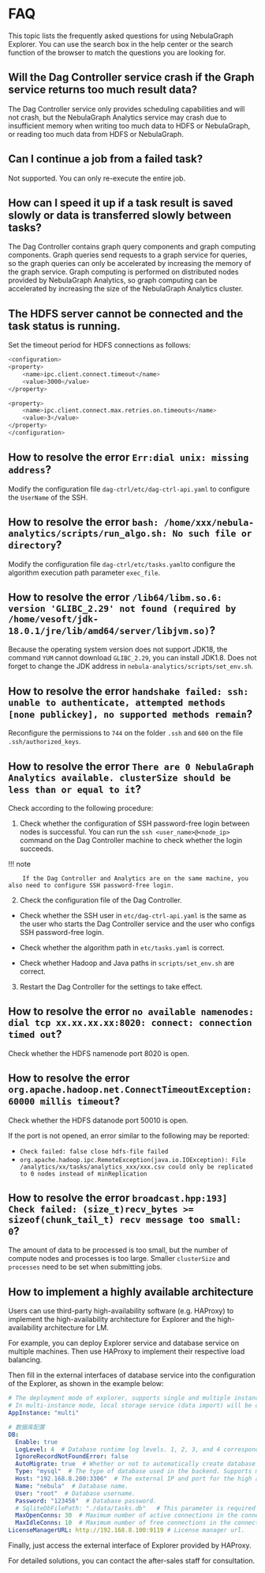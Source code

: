 # FAQ

This topic lists the frequently asked questions for using NebulaGraph Explorer. You can use the search box in the help center or the search function of the browser to match the questions you are looking for.

## Will the Dag Controller service crash if the Graph service returns too much result data?

The Dag Controller service only provides scheduling capabilities and will not crash, but the NebulaGraph Analytics service may crash due to insufficient memory when writing too much data to HDFS or NebulaGraph, or reading too much data from HDFS or NebulaGraph.

## Can I continue a job from a failed task?

Not supported. You can only re-execute the entire job.

## How can I speed it up if a task result is saved slowly or data is transferred slowly between tasks?

The Dag Controller contains graph query components and graph computing components. Graph queries send requests to a graph service for queries, so the graph queries can only be accelerated by increasing the memory of the graph service. Graph computing is performed on distributed nodes provided by NebulaGraph Analytics, so graph computing can be accelerated by increasing the size of the NebulaGraph Analytics cluster.

## The HDFS server cannot be connected and the task status is running.

Set the timeout period for HDFS connections as follows:

```bash
<configuration>
<property>
    <name>ipc.client.connect.timeout</name>
    <value>3000</value>
</property>

<property>
    <name>ipc.client.connect.max.retries.on.timeouts</name>
    <value>3</value>
</property>
</configuration>
```

## How to resolve the error `Err:dial unix: missing address`?

Modify the configuration file `dag-ctrl/etc/dag-ctrl-api.yaml` to configure the `UserName` of the SSH.

## How to resolve the error `bash: /home/xxx/nebula-analytics/scripts/run_algo.sh: No such file or directory`?

Modify the configuration file `dag-ctrl/etc/tasks.yaml`to configure the algorithm execution path parameter `exec_file`.

## How to resolve the error `/lib64/libm.so.6: version 'GLIBC_2.29' not found (required by /home/vesoft/jdk-18.0.1/jre/lib/amd64/server/libjvm.so)`?

Because the operating system version does not support JDK18, the command `YUM` cannot download `GLIBC_2.29`, you can install JDK1.8. Does not forget to change the JDK address in `nebula-analytics/scripts/set_env.sh`.

## How to resolve the error `handshake failed: ssh: unable to authenticate, attempted methods [none publickey], no supported methods remain`?

Reconfigure the permissions to `744` on the folder `.ssh` and `600` on the file `.ssh/authorized_keys`.

## How to resolve the error `There are 0 NebulaGraph Analytics available. clusterSize should be less than or equal to it`?

Check according to the following procedure:

1. Check whether the configuration of SSH password-free login between nodes is successful. You can run the `ssh <user_name>@<node_ip>` command on the Dag Controller machine to check whether the login succeeds.

  !!! note

        If the Dag Controller and Analytics are on the same machine, you also need to configure SSH password-free login.

2. Check the configuration file of the Dag Controller.

  - Check whether the SSH user in `etc/dag-ctrl-api.yaml` is the same as the user who starts the Dag Controller service and the user who configs SSH password-free login.

  - Check whether the algorithm path in `etc/tasks.yaml` is correct.

  - Check whether Hadoop and Java paths in `scripts/set_env.sh` are correct.

3. Restart the Dag Controller for the settings to take effect.

## How to resolve the error  `no available namenodes: dial tcp xx.xx.xx.xx:8020: connect: connection timed out`?

Check whether the HDFS namenode port 8020 is open.

## How to resolve the error  `org.apache.hadoop.net.ConnectTimeoutException: 60000 millis timeout`?

Check whether the HDFS datanode port 50010 is open.

If the port is not opened, an error similar to the following may be reported:

- `Check failed: false close hdfs-file failed`
- `org.apache.hadoop.ipc.RemoteException(java.io.IOException): File /analytics/xx/tasks/analytics_xxx/xxx.csv could only be replicated to 0 nodes instead of minReplication`

## How to resolve the error `broadcast.hpp:193] Check failed: (size_t)recv_bytes >= sizeof(chunk_tail_t) recv message too small: 0`?

The amount of data to be processed is too small, but the number of compute nodes and processes is too large. Smaller `clusterSize` and `processes` need to be set when submitting jobs.

## How to implement a highly available architecture

Users can use third-party high-availability software (e.g. HAProxy) to implement the high-availability architecture for Explorer and the high-availability architecture for LM.

For example, you can deploy Explorer service and database service on multiple machines. Then use HAProxy to implement their respective load balancing.

Then fill in the external interfaces of database service into the configuration of the Explorer, as shown in the example below:

```yaml
# The deployment mode of explorer, supports single and multiple instances.The optional values are single and multi.
# In multi-instance mode, local storage service (data import) will be disabled to ensure data consistency between instances.
AppInstance: "multi" 

# 数据库配置
DB:
  Enable: true
  LogLevel: 4  # Database runtime log levels. 1, 2, 3, and 4 correspond to Silent, ERROR, Warn, and INFO, respectively.
  IgnoreRecordNotFoundError: false  
  AutoMigrate: true  # Whether or not to automatically create database tables. The default is true.
  Type: "mysql"  # The type of database used in the backend. Supports mysql and sqlite3. PolarDB is fully compatible with MySQL, if it is PolarDB, just fill in mysql.
  Host: "192.168.8.200:3306"  # The external IP and port for the high availability database service.
  Name: "nebula"  # Database name.
  User: "root"  # Database username.
  Password: "123456"  # Database password.
  # SqliteDbFilePath: "./data/tasks.db"   # This parameter is required for sqlite3 only. The address of the database file.
  MaxOpenConns: 30  # Maximum number of active connections in the connection pool.
  MaxIdleConns: 10  # Maximum number of free connections in the connection pool.
LicenseManagerURL: http://192.168.8.100:9119 # License manager url.
```

Finally, just access the external interface of Explorer provided by HAProxy.

For detailed solutions, you can contact the after-sales staff for consultation.